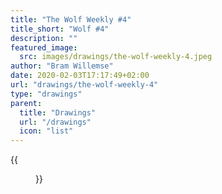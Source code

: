 ```yaml
---
title: "The Wolf Weekly #4"
title_short: "Wolf #4"
description: ""
featured_image:
  src: images/drawings/the-wolf-weekly-4.jpeg
author: "Bram Willemse"
date: 2020-02-03T17:17:49+02:00
url: "drawings/the-wolf-weekly-4"
type: "drawings"
parent:
  title: "Drawings"
  url: "/drawings"
  icon: "list"
---
```


{{<figure src="/images/drawings/the-wolf-weekly-4.jpeg" width="2049" height="1537">}}